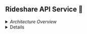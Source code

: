 ## Rideshare API Service 🚗



<details>
  
 <summary>
<i>Architecture Overview</i>
</summary>

<br>
  <br>
 
![Schema](https://alan-wu.com/rideshare-design.png)

 </details>
 
 
<details>
  

### Mission

I have always enjoyed exploring problems that are true to our daily lives. In fact, rideshare has always been a preferable way to public transit owing to its affordability and efficiency. However, there has not been a solution to match passenger to those drivers who happen to be heading to the same destination as them. Most of us usually have to search countless Facebook posts and communicate with drivers for hours to find a ride. Indeed, Uber is always available, yet if one wants to travel long-distance, the passenger would have to pay almost twice or triple the price a rideshare driver would charge. Therefore, one of the projects I am working on currently is building a ReactJS ride share app to match student driver and passenger who shared the same destination.

The app backend would have a hybrid cloud for both containerized microservice and serverless architecture. For services that need to be timely and always accessible, such as searching and storing rideshare postings, I would have dockerized NodeJS servers and a persistent Mongo storage orchestrated by a Kubernetes cluster deployed on AWS EC2 that is load balanced by Nginx controller on AWS ELB. On the other hand, for services that are less commonly used, such as user authentication, I would have the server on AWS Lamda to save compute time and make it cost efficient. I am also going to implement a chatbot to serve as an assistant for the users under Azure Nature Language Understanding service.

### API Endpoints

```
POST /rides
GET /rides?origin=&destination=&startDate=&endDate=
GET /rides/:ride_id
GET /rides/:user_id/recommend
GET /rides/:user_id/upcoming
```

### Demo

https://alan-wu.com/rideshare-demo.mp4
